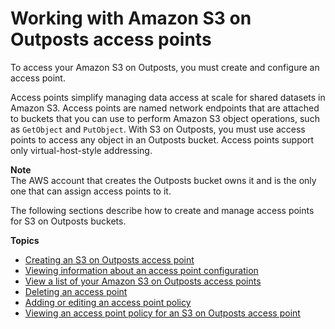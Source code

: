 # Working with Amazon S3 on Outposts access points<a name="S3OutpostsAccessPoints"></a>

To access your Amazon S3 on Outposts, you must create and configure an access point\.

Access points simplify managing data access at scale for shared datasets in Amazon S3\. Access points are named network endpoints that are attached to buckets that you can use to perform Amazon S3 object operations, such as `GetObject` and `PutObject`\. With S3 on Outposts, you must use access points to access any object in an Outposts bucket\. Access points support only virtual\-host\-style addressing\.

**Note**  
The AWS account that creates the Outposts bucket owns it and is the only one that can assign access points to it\.

The following sections describe how to create and manage access points for S3 on Outposts buckets\.

**Topics**
+ [Creating an S3 on Outposts access point](S3OutpostsCreateAccessPoint.md)
+ [Viewing information about an access point configuration](S3OutpostsAccessPointGet.md)
+ [View a list of your Amazon S3 on Outposts access points](S3OutpostsAccessPointList.md)
+ [Deleting an access point](S3OutpostsAccessPointsDelete.md)
+ [Adding or editing an access point policy](S3OutpostsAccessPointEditPolicy.md)
+ [Viewing an access point policy for an S3 on Outposts access point](S3OutpostsAccessPointGetPolicy.md)